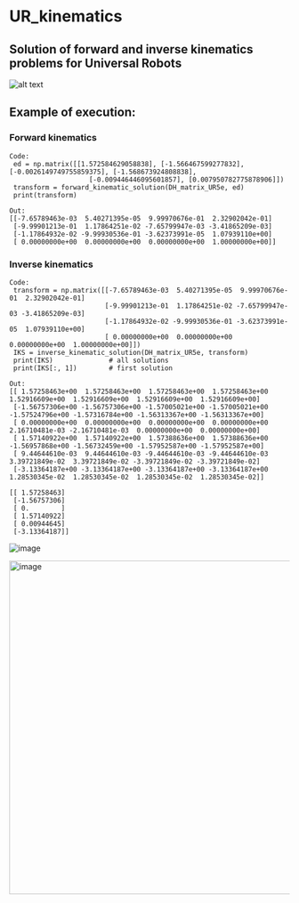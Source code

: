# UR_kinematics
## Solution of forward and inverse kinematics problems for Universal Robots

![alt text](img/ur16e_common.jpg)
## Example of execution: 
### Forward kinematics
```
Code:
 ed = np.matrix([[1.572584629058838], [-1.566467599277832], [-0.0026149749755859375], [-1.568673924808838],
                    [-0.009446446095601857], [0.007950782775878906]])
 transform = forward_kinematic_solution(DH_matrix_UR5e, ed)
 print(transform)
 
Out:
[[-7.65789463e-03  5.40271395e-05  9.99970676e-01  2.32902042e-01]
 [-9.99901213e-01  1.17864251e-02 -7.65799947e-03 -3.41865209e-03]
 [-1.17864932e-02 -9.99930536e-01 -3.62373991e-05  1.07939110e+00]
 [ 0.00000000e+00  0.00000000e+00  0.00000000e+00  1.00000000e+00]]
```
### Inverse kinematics
```
Code:
 transform = np.matrix([[-7.65789463e-03  5.40271395e-05  9.99970676e-01  2.32902042e-01]
                        [-9.99901213e-01  1.17864251e-02 -7.65799947e-03 -3.41865209e-03]
                        [-1.17864932e-02 -9.99930536e-01 -3.62373991e-05  1.07939110e+00]
                        [ 0.00000000e+00  0.00000000e+00  0.00000000e+00  1.00000000e+00]])
 IKS = inverse_kinematic_solution(DH_matrix_UR5e, transform)
 print(IKS)              # all solutions
 print(IKS[:, 1])        # first solution
 
Out:
[[ 1.57258463e+00  1.57258463e+00  1.57258463e+00  1.57258463e+00   1.52916609e+00  1.52916609e+00  1.52916609e+00  1.52916609e+00]
 [-1.56757306e+00 -1.56757306e+00 -1.57005021e+00 -1.57005021e+00  -1.57524796e+00 -1.57316784e+00 -1.56313367e+00 -1.56313367e+00]
 [ 0.00000000e+00  0.00000000e+00  0.00000000e+00  0.00000000e+00   2.16710481e-03 -2.16710481e-03  0.00000000e+00  0.00000000e+00]
 [ 1.57140922e+00  1.57140922e+00  1.57388636e+00  1.57388636e+00  -1.56957868e+00 -1.56732459e+00 -1.57952587e+00 -1.57952587e+00]
 [ 9.44644610e-03  9.44644610e-03 -9.44644610e-03 -9.44644610e-03   3.39721849e-02  3.39721849e-02 -3.39721849e-02 -3.39721849e-02]
 [-3.13364187e+00 -3.13364187e+00 -3.13364187e+00 -3.13364187e+00   1.28530345e-02  1.28530345e-02  1.28530345e-02  1.28530345e-02]]

[[ 1.57258463]
 [-1.56757306]
 [ 0.        ]
 [ 1.57140922]
 [ 0.00944645]
 [-3.13364187]]
```
![image](https://github.com/sollynoay/UR_kinematics/assets/11170161/1090e684-fa12-4d23-83fc-1ac5d122cbad)

<img width="600" alt="image" src="https://github.com/sollynoay/UR_kinematics/assets/11170161/c4692ac9-0f9a-4e0e-b837-3301cada10aa">


